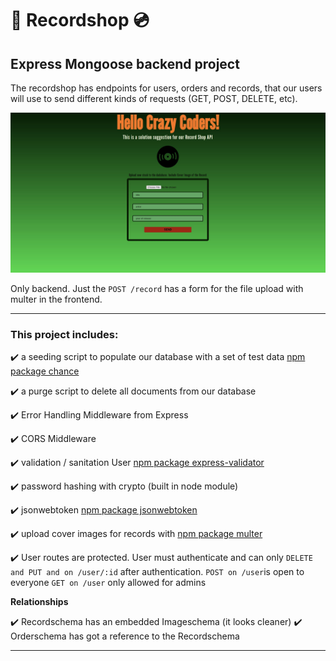 # :dvd: Recordshop :cd:
## Express Mongoose backend project

The recordshop has endpoints for users, orders and records, that our users will use to send different kinds of requests (GET, POST, DELETE, etc).


<img src="recordshop.jpeg" alt="recordshop">

Only backend. Just the `POST /record` has a form for the file upload with multer in the frontend.

---

### This project includes:

:heavy_check_mark: a seeding script to populate our database with a set of test data [npm package chance](https://www.npmjs.com/package/chance)

:heavy_check_mark: a purge script to delete all documents from our database 

:heavy_check_mark: Error Handling Middleware from Express

:heavy_check_mark: CORS Middleware

:heavy_check_mark: validation / sanitation User [npm package express-validator](https://www.npmjs.com/package/express-validator) 

:heavy_check_mark: password hashing with crypto (built in node module)

:heavy_check_mark: jsonwebtoken [npm package jsonwebtoken](https://www.npmjs.com/package/jsonwebtoken)  


:heavy_check_mark: upload cover images for records with [npm package multer](https://www.npmjs.com/package/multer)  

:heavy_check_mark: User routes are protected. User must authenticate and can only `DELETE and PUT and on /user/:id` after authentication. 
`POST on /user`is open to everyone
`GET on /user` only allowed for admins

**Relationships**

:heavy_check_mark: Recordschema has an embedded Imageschema (it looks cleaner)
:heavy_check_mark: Orderschema has got a reference to the Recordschema

---